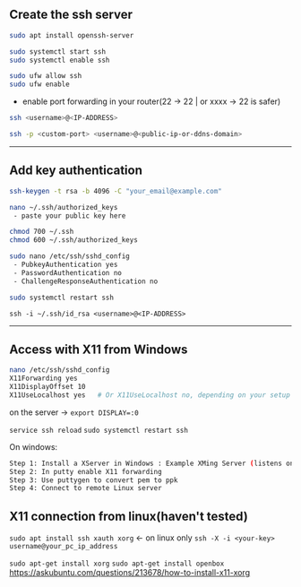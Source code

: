 ## Create the ssh server


```bash
sudo apt install openssh-server

sudo systemctl start ssh
sudo systemctl enable ssh

sudo ufw allow ssh
sudo ufw enable
```

- enable port forwarding in your router(22 -> 22 | or xxxx -> 22 is safer)

```bash
ssh <username>@<IP-ADDRESS>

ssh -p <custom-port> <username>@<public-ip-or-ddns-domain>
```
---

## Add key authentication

```bash
ssh-keygen -t rsa -b 4096 -C "your_email@example.com"

nano ~/.ssh/authorized_keys
 - paste your public key here

chmod 700 ~/.ssh
chmod 600 ~/.ssh/authorized_keys

sudo nano /etc/ssh/sshd_config
 - PubkeyAuthentication yes
 - PasswordAuthentication no
 - ChallengeResponseAuthentication no

sudo systemctl restart ssh
```

`ssh -i ~/.ssh/id_rsa <username>@<IP-ADDRESS>`

---

## Access with X11 from Windows

```bash
nano /etc/ssh/sshd_config
X11Forwarding yes
X11DisplayOffset 10
X11UseLocalhost yes   # Or X11UseLocalhost no, depending on your setup
```

on the server -> `export DISPLAY=:0`

`service ssh reload`
`sudo systemctl restart ssh`


On windows:
```bash
Step 1: Install a XServer in Windows : Example XMing Server (listens on localhost:0.0)
Step 2: In putty enable X11 forwarding
Step 3: Use puttygen to convert pem to ppk
Step 4: Connect to remote Linux server
```

## X11 connection from linux(haven't tested)

`sudo apt install ssh xauth xorg` <- on linux only
`ssh -X -i <your-key> username@your_pc_ip_address`

`sudo apt-get install xorg`
`sudo apt-get install openbox`
https://askubuntu.com/questions/213678/how-to-install-x11-xorg
